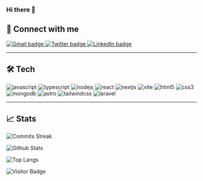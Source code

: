 ### Hi there 👋

## 🔗 Connect with me

<p>
  <a href="mailto:jonathan.cruz89@gmail.com" title="jonathan.cruz89@gmail.com">
    <img alt="Gmail badge" src="https://img.shields.io/badge/Email-c14438?logo=gmail&logoColor=white&link=mailto%3Ajonathan.cruz89%40gmail.com">
  </a>
  <a href="https://twitter.com/jonacruzt89" title="@jonacruzt89 on Twitter">
    <img alt="Twitter badge" src="https://img.shields.io/badge/%40jonacruzt89-1DA1F2?logo=x&logoColor=white&link=https%3A%2F%2Ftwitter.com%2Fjonacruzt89">
  </a>
  <a href="https://www.linkedin.com/in/jonacruz89" title="@jonacruz89 on LinkedIn">
    <img alt="LinkedIn badge" src="https://img.shields.io/badge/%40jonacruz89-0A66C2?logo=linkedin&logoColor=white&link=https%3A%2F%2Fwww.linkedin.com%2Fin%2Fjonacruz89">
  </a>
</p>

---

## 🛠️ Tech

<p align="left">
  <img src="https://img.shields.io/badge/JavaScript-F7DF1E?logo=javascript&logoColor=black" alt="javascript">
  <img src="https://img.shields.io/badge/TypeScript-3178C6?logo=typescript&logoColor=white" alt="typescript">
  <img src="https://img.shields.io/badge/Node.js-43853D?logo=node.js&logoColor=white" alt="nodejs">
  <img src="https://img.shields.io/badge/React-007096?logo=react&logoColor=white" alt="react">
  <img src="https://img.shields.io/badge/Next.js-1e1e1e?logo=next.js&logoColor=white" alt="nextjs">
  <img src="https://img.shields.io/badge/Vite-646CFF?logo=vite&logoColor=white" alt="vite">
  <img src="https://img.shields.io/badge/HTML5-E34F26?logo=css3&logoColor=white" alt="html5">
  <img src="https://img.shields.io/badge/CSS3-1572B6?logo=css3&logoColor=white" alt="css3">
  <img src="https://img.shields.io/badge/MongoDB-47A248?logo=mongodb&logoColor=white" alt="mongodb">
  <img src="https://img.shields.io/badge/Astro-1e1e1e?logo=astro" alt="astro">
  <img src="https://img.shields.io/badge/TailwindCSS-1e1e1e?logo=tailwindcss" alt="tailwindcss">
  <img src="https://img.shields.io/badge/Laravel-FF2D20?logo=laravel&logoColor=white" alt="laravel">

</p>

---

## 📈 Stats

![Commits Streak](https://github-readme-streak-stats.herokuapp.com/?user=jonacruz89&theme=jolly)

![Github Stats](https://github-readme-stats-three-red-66.vercel.app/api?username=jonacruz89&theme=rose_pine&count_private=true&show_icons=true&border_radius=8&locale=en&include_all_commits=true&custom_title=GitHub%20Stats&disable_animations=true)

![Top Langs](https://github-readme-stats-three-red-66.vercel.app/api/top-langs/?username=jonacruz89&theme=rose_pine&hide=TeX,Procfile,Nix&layout=compact&border_radius=8&locale=en&disable_animations=true&langs_count=6)

![Visitor Badge](https://komarev.com/ghpvc/?username=jonacruz89&label=Profile%20views&color=0e75b6&style=flat-square)

<!--
**jonacruz89/jonacruz89** is a ✨ _special_ ✨ repository because its `README.md` (this file) appears on your GitHub profile.

Here are some ideas to get you started:

- 🔭 I’m currently working on ...
- 🌱 I’m currently learning ...
- 👯 I’m looking to collaborate on ...
- 🤔 I’m looking for help with ...
- 💬 Ask me about ...
- 📫 How to reach me: ...
- 😄 Pronouns: ...
- ⚡ Fun fact: ...
-->
